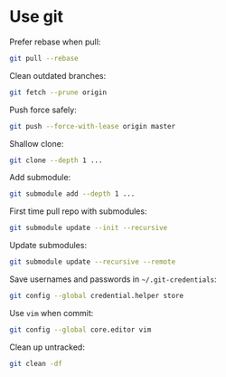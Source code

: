 # Use git

Prefer rebase when pull:

```sh
git pull --rebase
```

Clean outdated branches:

```sh
git fetch --prune origin
```

Push force safely:

```sh
git push --force-with-lease origin master
```

Shallow clone:

```sh
git clone --depth 1 ...
```

Add submodule:

```sh
git submodule add --depth 1 ...
```

First time pull repo with submodules:

```sh
git submodule update --init --recursive
```

Update submodules:

```sh
git submodule update --recursive --remote
```

Save usernames and passwords in `~/.git-credentials`:

```sh
git config --global credential.helper store
```

Use `vim` when commit:

```sh
git config --global core.editor vim
```

Clean up untracked:

```sh
git clean -df
```

